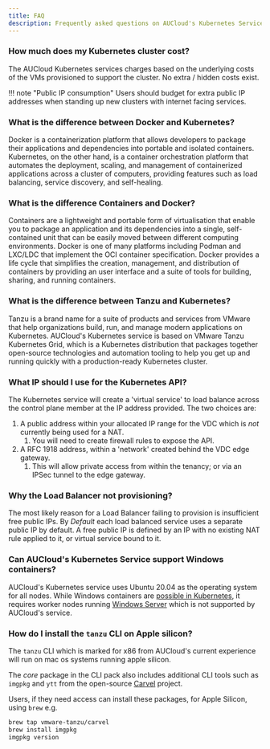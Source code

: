 ```yaml
---
title: FAQ
description: Frequently asked questions on AUCloud's Kubernetes Service
---
```



### How much does my Kubernetes cluster cost?
The AUCloud Kubernetes services charges based on the underlying costs of the VMs provisioned to support the cluster.
No extra / hidden costs exist.

!!! note "Public IP consumption"
   Users should budget for extra public IP addresses when standing up new clusters with internet facing services.

### What is the difference between Docker and Kubernetes?
Docker is a containerization platform that allows developers to package their applications and dependencies into portable and isolated containers.
Kubernetes, on the other hand, is a container orchestration platform that automates the deployment, scaling, and management of containerized applications across a cluster of computers, providing features such as load balancing, service discovery, and self-healing. 

### What is the difference Containers and Docker?
Containers are a lightweight and portable form of virtualisation that enable you to package an application and its dependencies into a single, self-contained unit that can be easily moved between different computing environments.
Docker is one of many platforms including Podman and LXC/LDC that implement the OCI container specification.
Docker provides a life cycle that simplifies the creation, management, and distribution of containers by providing an  user interface and a suite of tools for building, sharing, and running containers.

### What is the difference between Tanzu and Kubernetes?
Tanzu is a brand name for a suite of products and services from VMware that help organizations build, run, and manage modern applications on Kubernetes.
AUCloud's Kubernetes service is based on VMware Tanzu Kubernetes Grid, which is a Kubernetes distribution that packages together open-source technologies and automation tooling to help you get up and running quickly with a production-ready Kubernetes cluster.



### What IP should I use for the Kubernetes API?

The Kubernetes service will create a 'virtual service' to load balance across the control plane member at the IP address provided. The two choices are:

1. A public address within your allocated IP range for the VDC which is *not* currently being used for a NAT. 
   1. You will need to create firewall rules to expose the API.
2. A RFC 1918 address, within a 'network' created behind the VDC edge gateway.
   1. This will allow private access from within the tenancy; or via an IPSec tunnel to the edge gateway.

### Why the Load Balancer not provisioning?
The most likely reason for a Load Balancer failing to provision is insufficient free public IPs.
By *Default* each load balanced service uses a separate public IP by default.
A free public IP is defined by an IP with no existing NAT rule applied to it, or virtual service bound to it.


### Can AUCloud's Kubernetes Service support Windows containers?
AUCloud's Kubernetes service uses Ubuntu 20.04 as the operating system for all nodes.
While Windows containers are [possible in Kubernetes](https://kubernetes.io/docs/concepts/windows/intro/), it requires worker nodes running [Windows Server](https://learn.microsoft.com/en-us/virtualization/windowscontainers/about/) which is not supported by AUCloud's service.


### How do I install the `tanzu` CLI on Apple silicon?
The `tanzu` CLI which is marked for x86 from AUCloud's current experience will run on mac os systems running apple silicon.

The *core* package in the CLI pack also includes additional CLI tools such as `imgpkg` and `ytt` from the open-source [Carvel](https://carvel.dev/) project.

Users, if they need access can install these packages, for Apple Silicon, using `brew` e.g.

```bash
brew tap vmware-tanzu/carvel
brew install imgpkg
imgpkg version
```

